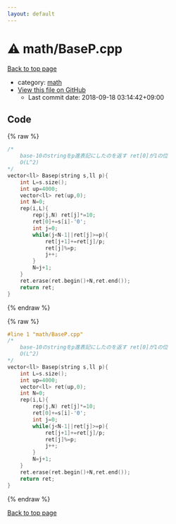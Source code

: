 ```yaml
---
layout: default
---
```


<!-- mathjax config similar to math.stackexchange -->
<script type="text/javascript" async
  src="https://cdnjs.cloudflare.com/ajax/libs/mathjax/2.7.5/MathJax.js?config=TeX-MML-AM_CHTML">
</script>
<script type="text/x-mathjax-config">
  MathJax.Hub.Config({
    TeX: { equationNumbers: { autoNumber: "AMS" }},
    tex2jax: {
      inlineMath: [ ['$','$'] ],
      processEscapes: true
    },
    "HTML-CSS": { matchFontHeight: false },
    displayAlign: "left",
    displayIndent: "2em"
  });
</script>

<script type="text/javascript" src="https://cdnjs.cloudflare.com/ajax/libs/jquery/3.4.1/jquery.min.js"></script>
<script src="https://cdn.jsdelivr.net/npm/jquery-balloon-js@1.1.2/jquery.balloon.min.js" integrity="sha256-ZEYs9VrgAeNuPvs15E39OsyOJaIkXEEt10fzxJ20+2I=" crossorigin="anonymous"></script>
<script type="text/javascript" src="../../assets/js/copy-button.js"></script>
<link rel="stylesheet" href="../../assets/css/copy-button.css" />


# :warning: math/BaseP.cpp

<a href="../../index.html">Back to top page</a>

* category: <a href="../../index.html#7e676e9e663beb40fd133f5ee24487c2">math</a>
* <a href="{{ site.github.repository_url }}/blob/master/math/BaseP.cpp">View this file on GitHub</a>
    - Last commit date: 2018-09-18 03:14:42+09:00




## Code

<a id="unbundled"></a>
{% raw %}
```cpp
/*
	base-10のstringをp進表記にしたのを返す ret[0]が1の位
	O(L^2)
*/
vector<ll> Basep(string s,ll p){
	int L=s.size();
	int up=4000;
	vector<ll> ret(up,0);
	int N=0;
	rep(i,L){
		rep(j,N) ret[j]*=10;
		ret[0]+=s[i]-'0';
		int j=0;
		while(j<N-1||ret[j]>=p){
			ret[j+1]+=ret[j]/p;
			ret[j]%=p;
			j++;
		}
		N=j+1;
	}
	ret.erase(ret.begin()+N,ret.end());
	return ret;
}

```
{% endraw %}

<a id="bundled"></a>
{% raw %}
```cpp
#line 1 "math/BaseP.cpp"
/*
	base-10のstringをp進表記にしたのを返す ret[0]が1の位
	O(L^2)
*/
vector<ll> Basep(string s,ll p){
	int L=s.size();
	int up=4000;
	vector<ll> ret(up,0);
	int N=0;
	rep(i,L){
		rep(j,N) ret[j]*=10;
		ret[0]+=s[i]-'0';
		int j=0;
		while(j<N-1||ret[j]>=p){
			ret[j+1]+=ret[j]/p;
			ret[j]%=p;
			j++;
		}
		N=j+1;
	}
	ret.erase(ret.begin()+N,ret.end());
	return ret;
}

```
{% endraw %}

<a href="../../index.html">Back to top page</a>

